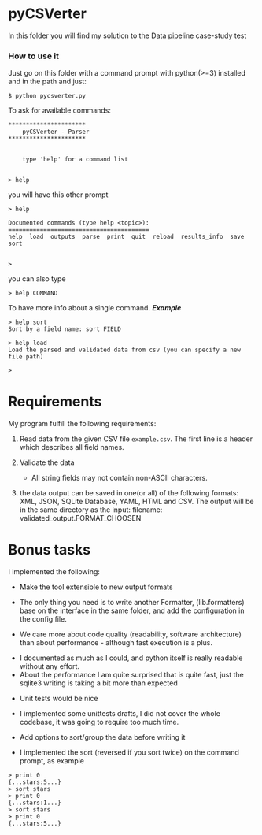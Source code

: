 # pyCSVerter
In this folder you will find my solution to the Data pipeline case-study test

### How to use it
Just go on this folder with a command prompt with python(>=3) installed and in the path and just:
```
$ python pycsverter.py
```

To ask for available commands:
```
**********************
	pyCSVerter - Parser
**********************


	type 'help' for a command list


> help
```

you will have this other prompt
```
> help

Documented commands (type help <topic>):
========================================
help  load  outputs  parse  print  quit  reload  results_info  save  sort


>
```

you can also type
```
> help COMMAND
```
To have more info about a single command.
***Example***
```
> help sort
Sort by a field name: sort FIELD

> help load
Load the parsed and validated data from csv (you can specify a new file path)

>
```


# Requirements

My program fulfill the following requirements:

1. Read data from the given CSV file `example.csv`. The first line is a header
   which describes all field names.

2. Validate the data
   - All string fields may not contain non-ASCII characters.

3. the data output can be saved in one(or all) of the following formats: XML, JSON, SQLite Database,
YAML, HTML and CSV. The output will be in the same directory as the input:
filename: validated_output.FORMAT_CHOOSEN

# Bonus tasks

I implemented the following:

* Make the tool extensible to new output formats
 - The only thing you need is to write another Formatter, (lib.formatters) base on the interface in the same folder, and add the configuration in the config file.
* We care more about code quality (readability, software architecture) than about performance - although fast execution is a plus.
 - I documented as much as I could, and python itself is really readable without any effort.
 - About the performance I am quite surprised that is quite fast, just the sqlite3 writing is taking a bit more than expected
* Unit tests would be nice
 - I implemented some unittests drafts, I did not cover the whole codebase, it was going to require too much time.
* Add options to sort/group the data before writing it
 - I implemented the sort (reversed if you sort twice) on the command prompt, as example
 ```
 > print 0
 {...stars:5...}
 > sort stars
 > print 0
 {...stars:1...}
 > sort stars
 > print 0
 {...stars:5...}
 ```
